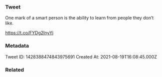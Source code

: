 ### Tweet
One mark of a smart person is the ability to learn from people they don’t like.

https://t.co/FYDg2InyYi

### Metadata
Tweet ID: 1428388474843975691
Created At: 2021-08-19T16:08:45.000Z

### Related

